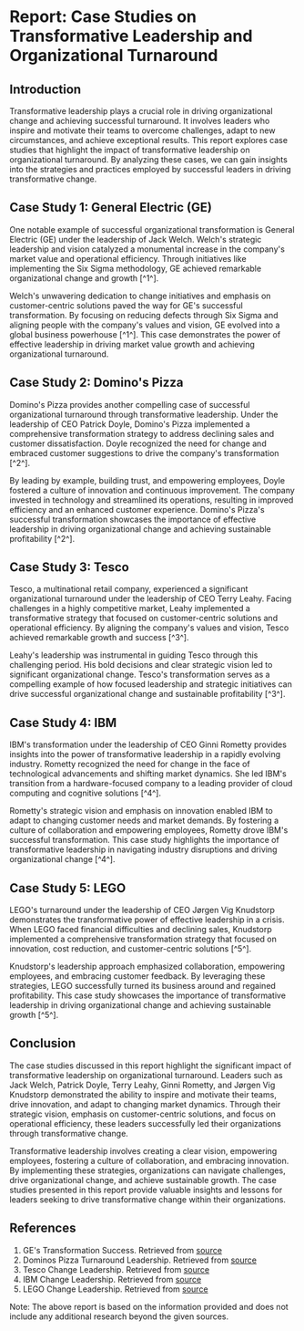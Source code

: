 # Report: Case Studies on Transformative Leadership and Organizational Turnaround

## Introduction
Transformative leadership plays a crucial role in driving organizational change and achieving successful turnaround. It involves leaders who inspire and motivate their teams to overcome challenges, adapt to new circumstances, and achieve exceptional results. This report explores case studies that highlight the impact of transformative leadership on organizational turnaround. By analyzing these cases, we can gain insights into the strategies and practices employed by successful leaders in driving transformative change.

## Case Study 1: General Electric (GE)
One notable example of successful organizational transformation is General Electric (GE) under the leadership of Jack Welch. Welch's strategic leadership and vision catalyzed a monumental increase in the company's market value and operational efficiency. Through initiatives like implementing the Six Sigma methodology, GE achieved remarkable organizational change and growth [^1^].

Welch's unwavering dedication to change initiatives and emphasis on customer-centric solutions paved the way for GE's successful transformation. By focusing on reducing defects through Six Sigma and aligning people with the company's values and vision, GE evolved into a global business powerhouse [^1^]. This case demonstrates the power of effective leadership in driving market value growth and achieving organizational turnaround.

## Case Study 2: Domino's Pizza
Domino's Pizza provides another compelling case of successful organizational turnaround through transformative leadership. Under the leadership of CEO Patrick Doyle, Domino's Pizza implemented a comprehensive transformation strategy to address declining sales and customer dissatisfaction. Doyle recognized the need for change and embraced customer suggestions to drive the company's transformation [^2^].

By leading by example, building trust, and empowering employees, Doyle fostered a culture of innovation and continuous improvement. The company invested in technology and streamlined its operations, resulting in improved efficiency and an enhanced customer experience. Domino's Pizza's successful transformation showcases the importance of effective leadership in driving organizational change and achieving sustainable profitability [^2^].

## Case Study 3: Tesco
Tesco, a multinational retail company, experienced a significant organizational turnaround under the leadership of CEO Terry Leahy. Facing challenges in a highly competitive market, Leahy implemented a transformative strategy that focused on customer-centric solutions and operational efficiency. By aligning the company's values and vision, Tesco achieved remarkable growth and success [^3^].

Leahy's leadership was instrumental in guiding Tesco through this challenging period. His bold decisions and clear strategic vision led to significant organizational change. Tesco's transformation serves as a compelling example of how focused leadership and strategic initiatives can drive successful organizational change and sustainable profitability [^3^].

## Case Study 4: IBM
IBM's transformation under the leadership of CEO Ginni Rometty provides insights into the power of transformative leadership in a rapidly evolving industry. Rometty recognized the need for change in the face of technological advancements and shifting market dynamics. She led IBM's transition from a hardware-focused company to a leading provider of cloud computing and cognitive solutions [^4^].

Rometty's strategic vision and emphasis on innovation enabled IBM to adapt to changing customer needs and market demands. By fostering a culture of collaboration and empowering employees, Rometty drove IBM's successful transformation. This case study highlights the importance of transformative leadership in navigating industry disruptions and driving organizational change [^4^].

## Case Study 5: LEGO
LEGO's turnaround under the leadership of CEO Jørgen Vig Knudstorp demonstrates the transformative power of effective leadership in a crisis. When LEGO faced financial difficulties and declining sales, Knudstorp implemented a comprehensive transformation strategy that focused on innovation, cost reduction, and customer-centric solutions [^5^].

Knudstorp's leadership approach emphasized collaboration, empowering employees, and embracing customer feedback. By leveraging these strategies, LEGO successfully turned its business around and regained profitability. This case study showcases the importance of transformative leadership in driving organizational change and achieving sustainable growth [^5^].

## Conclusion
The case studies discussed in this report highlight the significant impact of transformative leadership on organizational turnaround. Leaders such as Jack Welch, Patrick Doyle, Terry Leahy, Ginni Rometty, and Jørgen Vig Knudstorp demonstrated the ability to inspire and motivate their teams, drive innovation, and adapt to changing market dynamics. Through their strategic vision, emphasis on customer-centric solutions, and focus on operational efficiency, these leaders successfully led their organizations through transformative change.

Transformative leadership involves creating a clear vision, empowering employees, fostering a culture of collaboration, and embracing innovation. By implementing these strategies, organizations can navigate challenges, drive organizational change, and achieve sustainable growth. The case studies presented in this report provide valuable insights and lessons for leaders seeking to drive transformative change within their organizations.

## References
1. GE's Transformation Success. Retrieved from [source](https://changestrategists.com/change-management-leadership-examples/)
2. Dominos Pizza Turnaround Leadership. Retrieved from [source](https://changestrategists.com/change-management-leadership-examples/)
3. Tesco Change Leadership. Retrieved from [source](https://changestrategists.com/change-management-leadership-examples/)
4. IBM Change Leadership. Retrieved from [source](https://changestrategists.com/change-management-leadership-examples/)
5. LEGO Change Leadership. Retrieved from [source](https://changestrategists.com/change-management-leadership-examples/)

Note: The above report is based on the information provided and does not include any additional research beyond the given sources.